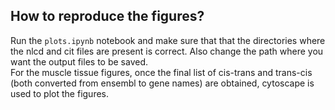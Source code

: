 ## How to reproduce the figures?  
Run the `plots.ipynb` notebook and make sure that that the directories where the nlcd and cit files are present is correct. Also change the path where you want the output files to be saved.  
For the muscle tissue figures, once the final list of cis-trans and trans-cis (both converted from ensembl to gene names) are obtained, cytoscape is used to plot the figures.  


